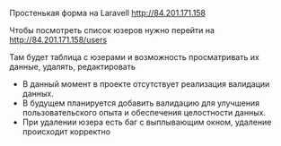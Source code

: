 Простенькая форма на Laravell
http://84.201.171.158


Чтобы посмотреть список юзеров нужно перейти на http://84.201.171.158/users

Там будет таблица с юзерами и возможность просматривать их данные, удалять, редактировать

- В данный момент в проекте отсутствует реализация валидации данных. 
- В будущем планируется добавить валидацию для улучшения пользовательского опыта и обеспечения целостности данных.
- При удалении юзера есть баг с выплывающим окном, удаление происходит корректно 
